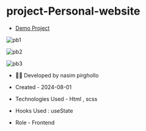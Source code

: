 # project-Personal-website
- [Demo Project](https://nasim1380p.github.io/project5-bootstrap/)

  
![pb1](https://github.com/Nasim1380p/project5-bootstrap/assets/155636802/cc08d7c3-095b-402a-8bd6-6fd778be8fa9)

![pb2](https://github.com/Nasim1380p/project5-bootstrap/assets/155636802/8866bf06-333e-47c8-af0a-692c9b3fa72d)



![pb3](https://github.com/Nasim1380p/project5-bootstrap/assets/155636802/98e96497-42b7-4718-80f9-581d1ce6f27e)
- 👩‍🎓 Developed by nasim pirghollo

- Created - 2024-08-01

- Technologies Used - Html , scss  

- Hooks Used : useState 

- Role - Frontend
